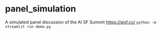 # panel_simulation
A simulated panel discussion of the AI SF Summit https://aisf.co/
`python -m streamlit run demo.py`
